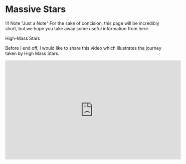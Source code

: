 # Massive Stars

!!! Note "Just a Note"
    For the sake of concision, this page will be incredibly short, but we hope you take away some useful information from here.

High-Mass Stars

Before I end off, I would like to share this video which illustrates the journey taken by High Mass Stars.

<iframe width="560" height="315" src="https://www.youtube.com/embed/PWx9DurgPn8" title="YouTube video player" frameborder="0" allow="accelerometer; autoplay; clipboard-write; encrypted-media; gyroscope; picture-in-picture" allowfullscreen></iframe>